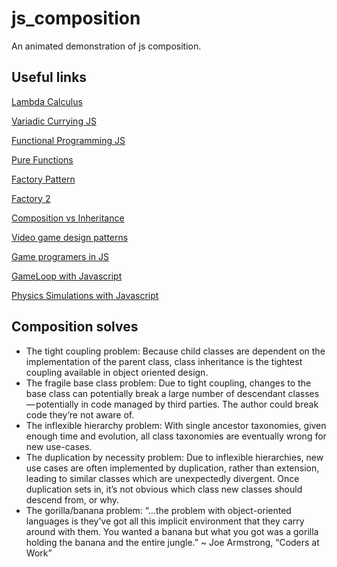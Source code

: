 # js_composition
An animated demonstration of js composition.

## Useful links
[Lambda Calculus](https://plato.stanford.edu/entries/lambda-calculus/)

[Variadic Currying JS](http://extralogical.net/articles/currying-javascript.html)

[Functional Programming JS](https://www.youtube.com/watch?reload=9&v=qtsbZarFzm8)

[Pure Functions](http://www.nicoespeon.com/en/2015/01/pure-functions-javascript/)

[Factory Pattern](https://medium.com/javascript-scene/javascript-factory-functions-with-es6-4d224591a8b1)

[Factory 2](https://www.youtube.com/watch?v=wfMtDGfHWpA)

[Composition vs Inheritance](https://www.youtube.com/watch?v=dYUZiJEy0JE)

[Video game design patterns](http://gameprogrammingpatterns.com/contents.html)

[Game programers in JS](https://www.youtube.com/watch?v=avwDj3KRuLc)

[GameLoop with Javascript](https://isaacsukin.com/news/2015/01/detailed-explanation-javascript-game-loops-and-timing)

[Physics Simulations with Javascript](https://www.khanacademy.org/computing/computer-programming/programming-natural-simulations)


## Composition solves

* The tight coupling problem: Because child classes are dependent on the implementation of the parent class, class inheritance is the tightest coupling available in object oriented design.
* The fragile base class problem: Due to tight coupling, changes to the base class can potentially break a large number of descendant classes — potentially in code managed by third parties. The author could break code they’re not aware of.
* The inflexible hierarchy problem: With single ancestor taxonomies, given enough time and evolution, all class taxonomies are eventually wrong for new use-cases.
* The duplication by necessity problem: Due to inflexible hierarchies, new use cases are often implemented by duplication, rather than extension, leading to similar classes which are unexpectedly divergent. Once duplication sets in, it’s not obvious which class new classes should descend from, or why.
* The gorilla/banana problem: “…the problem with object-oriented languages is they’ve got all this implicit environment that they carry around with them. You wanted a banana but what you got was a gorilla holding the banana and the entire jungle.” ~ Joe Armstrong, “Coders at Work”